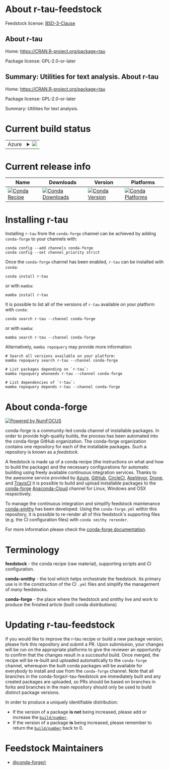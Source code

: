 About r-tau-feedstock
=====================

Feedstock license: [BSD-3-Clause](https://github.com/conda-forge/r-tau-feedstock/blob/main/LICENSE.txt)

About r-tau
-----------

Home: https://CRAN.R-project.org/package=tau

Package license: GPL-2.0-or-later

Summary: Utilities for text analysis.
About r-tau
-----------

Home: https://CRAN.R-project.org/package=tau

Package license: GPL-2.0-or-later

Summary: Utilities for text analysis.

Current build status
====================


<table>
    
  <tr>
    <td>Azure</td>
    <td>
      <details>
        <summary>
          <a href="https://dev.azure.com/conda-forge/feedstock-builds/_build/latest?definitionId=13735&branchName=main">
            <img src="https://dev.azure.com/conda-forge/feedstock-builds/_apis/build/status/r-tau-feedstock?branchName=main">
          </a>
        </summary>
        <table>
          <thead><tr><th>Variant</th><th>Status</th></tr></thead>
          <tbody><tr>
              <td>linux_64_r_base4.2</td>
              <td>
                <a href="https://dev.azure.com/conda-forge/feedstock-builds/_build/latest?definitionId=13735&branchName=main">
                  <img src="https://dev.azure.com/conda-forge/feedstock-builds/_apis/build/status/r-tau-feedstock?branchName=main&jobName=linux&configuration=linux%20linux_64_r_base4.2" alt="variant">
                </a>
              </td>
            </tr><tr>
              <td>linux_64_r_base4.3</td>
              <td>
                <a href="https://dev.azure.com/conda-forge/feedstock-builds/_build/latest?definitionId=13735&branchName=main">
                  <img src="https://dev.azure.com/conda-forge/feedstock-builds/_apis/build/status/r-tau-feedstock?branchName=main&jobName=linux&configuration=linux%20linux_64_r_base4.3" alt="variant">
                </a>
              </td>
            </tr><tr>
              <td>osx_64_r_base4.2</td>
              <td>
                <a href="https://dev.azure.com/conda-forge/feedstock-builds/_build/latest?definitionId=13735&branchName=main">
                  <img src="https://dev.azure.com/conda-forge/feedstock-builds/_apis/build/status/r-tau-feedstock?branchName=main&jobName=osx&configuration=osx%20osx_64_r_base4.2" alt="variant">
                </a>
              </td>
            </tr><tr>
              <td>osx_64_r_base4.3</td>
              <td>
                <a href="https://dev.azure.com/conda-forge/feedstock-builds/_build/latest?definitionId=13735&branchName=main">
                  <img src="https://dev.azure.com/conda-forge/feedstock-builds/_apis/build/status/r-tau-feedstock?branchName=main&jobName=osx&configuration=osx%20osx_64_r_base4.3" alt="variant">
                </a>
              </td>
            </tr><tr>
              <td>win_64</td>
              <td>
                <a href="https://dev.azure.com/conda-forge/feedstock-builds/_build/latest?definitionId=13735&branchName=main">
                  <img src="https://dev.azure.com/conda-forge/feedstock-builds/_apis/build/status/r-tau-feedstock?branchName=main&jobName=win&configuration=win%20win_64_" alt="variant">
                </a>
              </td>
            </tr>
          </tbody>
        </table>
      </details>
    </td>
  </tr>
</table>

Current release info
====================

| Name | Downloads | Version | Platforms |
| --- | --- | --- | --- |
| [![Conda Recipe](https://img.shields.io/badge/recipe-r--tau-green.svg)](https://anaconda.org/conda-forge/r-tau) | [![Conda Downloads](https://img.shields.io/conda/dn/conda-forge/r-tau.svg)](https://anaconda.org/conda-forge/r-tau) | [![Conda Version](https://img.shields.io/conda/vn/conda-forge/r-tau.svg)](https://anaconda.org/conda-forge/r-tau) | [![Conda Platforms](https://img.shields.io/conda/pn/conda-forge/r-tau.svg)](https://anaconda.org/conda-forge/r-tau) |

Installing r-tau
================

Installing `r-tau` from the `conda-forge` channel can be achieved by adding `conda-forge` to your channels with:

```
conda config --add channels conda-forge
conda config --set channel_priority strict
```

Once the `conda-forge` channel has been enabled, `r-tau` can be installed with `conda`:

```
conda install r-tau
```

or with `mamba`:

```
mamba install r-tau
```

It is possible to list all of the versions of `r-tau` available on your platform with `conda`:

```
conda search r-tau --channel conda-forge
```

or with `mamba`:

```
mamba search r-tau --channel conda-forge
```

Alternatively, `mamba repoquery` may provide more information:

```
# Search all versions available on your platform:
mamba repoquery search r-tau --channel conda-forge

# List packages depending on `r-tau`:
mamba repoquery whoneeds r-tau --channel conda-forge

# List dependencies of `r-tau`:
mamba repoquery depends r-tau --channel conda-forge
```


About conda-forge
=================

[![Powered by
NumFOCUS](https://img.shields.io/badge/powered%20by-NumFOCUS-orange.svg?style=flat&colorA=E1523D&colorB=007D8A)](https://numfocus.org)

conda-forge is a community-led conda channel of installable packages.
In order to provide high-quality builds, the process has been automated into the
conda-forge GitHub organization. The conda-forge organization contains one repository
for each of the installable packages. Such a repository is known as a *feedstock*.

A feedstock is made up of a conda recipe (the instructions on what and how to build
the package) and the necessary configurations for automatic building using freely
available continuous integration services. Thanks to the awesome service provided by
[Azure](https://azure.microsoft.com/en-us/services/devops/), [GitHub](https://github.com/),
[CircleCI](https://circleci.com/), [AppVeyor](https://www.appveyor.com/),
[Drone](https://cloud.drone.io/welcome), and [TravisCI](https://travis-ci.com/)
it is possible to build and upload installable packages to the
[conda-forge](https://anaconda.org/conda-forge) [Anaconda-Cloud](https://anaconda.org/)
channel for Linux, Windows and OSX respectively.

To manage the continuous integration and simplify feedstock maintenance
[conda-smithy](https://github.com/conda-forge/conda-smithy) has been developed.
Using the ``conda-forge.yml`` within this repository, it is possible to re-render all of
this feedstock's supporting files (e.g. the CI configuration files) with ``conda smithy rerender``.

For more information please check the [conda-forge documentation](https://conda-forge.org/docs/).

Terminology
===========

**feedstock** - the conda recipe (raw material), supporting scripts and CI configuration.

**conda-smithy** - the tool which helps orchestrate the feedstock.
                   Its primary use is in the construction of the CI ``.yml`` files
                   and simplify the management of *many* feedstocks.

**conda-forge** - the place where the feedstock and smithy live and work to
                  produce the finished article (built conda distributions)


Updating r-tau-feedstock
========================

If you would like to improve the r-tau recipe or build a new
package version, please fork this repository and submit a PR. Upon submission,
your changes will be run on the appropriate platforms to give the reviewer an
opportunity to confirm that the changes result in a successful build. Once
merged, the recipe will be re-built and uploaded automatically to the
`conda-forge` channel, whereupon the built conda packages will be available for
everybody to install and use from the `conda-forge` channel.
Note that all branches in the conda-forge/r-tau-feedstock are
immediately built and any created packages are uploaded, so PRs should be based
on branches in forks and branches in the main repository should only be used to
build distinct package versions.

In order to produce a uniquely identifiable distribution:
 * If the version of a package **is not** being increased, please add or increase
   the [``build/number``](https://docs.conda.io/projects/conda-build/en/latest/resources/define-metadata.html#build-number-and-string).
 * If the version of a package **is** being increased, please remember to return
   the [``build/number``](https://docs.conda.io/projects/conda-build/en/latest/resources/define-metadata.html#build-number-and-string)
   back to 0.

Feedstock Maintainers
=====================

* [@conda-forge/r](https://github.com/conda-forge/r/)

